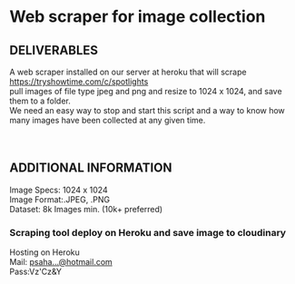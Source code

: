 # Web scraper for image collection

## DELIVERABLES
A web scraper installed on our server at heroku that will scrape<br />
https://tryshowtime.com/c/spotlights<br />
pull images of file type jpeg and png and resize to 1024 x 1024, and save them to a folder.<br />
We need an easy way to stop and start this script and a way to know how many images have been collected at any given time.<br />
<br /><br />
## ADDITIONAL INFORMATION
Image Specs: 1024 x 1024<br />
Image Format:.JPEG, .PNG<br />
Dataset: 8k Images min. (10k+ preferred)<br />

### Scraping tool deploy on Heroku and save image to cloudinary
 
Hosting on Heroku<br />
Mail: psaha...@hotmail.com<br />
Pass:Vz'Cz\&Y<br />
